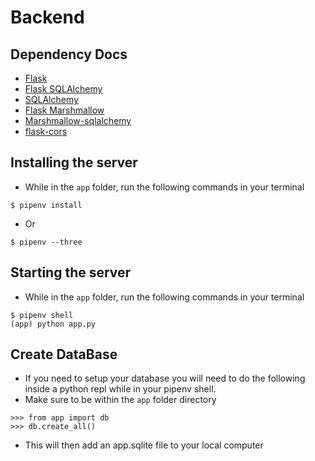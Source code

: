# Backend

## Dependency Docs
- [Flask](https://flask.palletsprojects.com/en/1.1.x/)
- [Flask SQLAlchemy](https://flask-sqlalchemy.palletsprojects.com/en/2.x/)
- [SQLAlchemy](https://www.sqlalchemy.org/)
- [Flask Marshmallow](https://flask-marshmallow.readthedocs.io/en/latest/)
- [Marshmallow-sqlalchemy](https://marshmallow-sqlalchemy.readthedocs.io/en/latest/)
- [flask-cors](https://flask-cors.readthedocs.io/en/latest/)

## Installing the server
- While in the `app` folder, run the following commands in your terminal 
```
$ pipenv install
```
- Or 
```
$ pipenv --three
```

## Starting the server
- While in the `app` folder, run the following commands in your terminal 
```
$ pipenv shell
(app) python app.py
```

## Create DataBase
- If you need to setup your database you will need to do the following inside a python repl while in your pipenv shell.
- Make sure to be within the `app` folder directory
```
>>> from app import db
>>> db.create_all()
```
- This will then add an app.sqlite file to your local computer